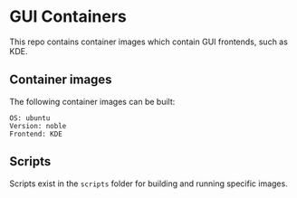 # GUI Containers

This repo contains container images which contain GUI frontends, such as KDE.

## Container images

The following container images can be built:

```
OS: ubuntu
Version: noble
Frontend: KDE
```

## Scripts
Scripts exist in the `scripts` folder for building and running specific images.